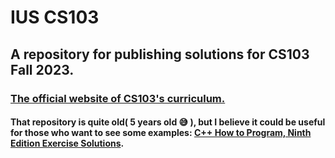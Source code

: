 # IUS CS103

## A repository for publishing solutions for CS103 Fall 2023.



### [The official website of CS103's curriculum.](https://ecampus.ius.edu.ba/syllabus/cs103-introduction-programming)

#### That repository is quite old( 5 years old 😅 ), but I believe it could be useful for those who want to see some examples: [C++ How to Program, Ninth Edition Exercise Solutions](https://github.com/GorkemOkur/Cpp-How-to-Program-9-e).
